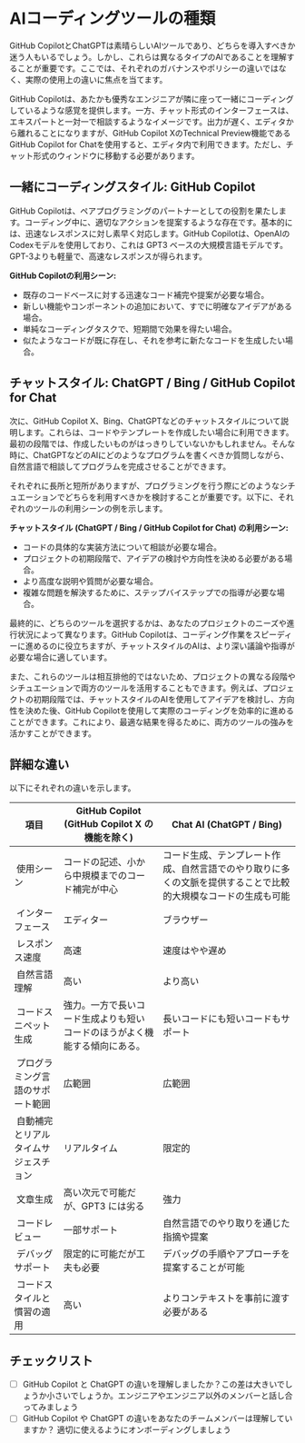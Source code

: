 # AIコーディングツールの種類

GitHub CopilotとChatGPTは素晴らしいAIツールであり、どちらを導入すべきか迷う人もいるでしょう。しかし、これらは異なるタイプのAIであることを理解することが重要です。ここでは、それぞれのガバナンスやポリシーの違いではなく、実際の使用上の違いに焦点を当てます。

GitHub Copilotは、あたかも優秀なエンジニアが隣に座って一緒にコーディングしているような感覚を提供します。一方、チャット形式のインターフェースは、エキスパートと一対一で相談するようなイメージです。出力が遅く、エディタから離れることになりますが、GitHub Copilot XのTechnical Preview機能であるGitHub Copilot for Chatを使用すると、エディタ内で利用できます。ただし、チャット形式のウィンドウに移動する必要があります。

## 一緒にコーディングスタイル: GitHub Copilot
GitHub Copilotは、ペアプログラミングのパートナーとしての役割を果たします。コーディング中に、適切なアクションを提案するような存在です。基本的には、迅速なレスポンスに対し素早く対応します。GitHub Copilotは、OpenAIのCodexモデルを使用しており、これは GPT3 ベースの大規模言語モデルです。GPT-3よりも軽量で、高速なレスポンスが得られます。

**GitHub Copilotの利用シーン:**

- 既存のコードベースに対する迅速なコード補完や提案が必要な場合。
- 新しい機能やコンポーネントの追加において、すでに明確なアイデアがある場合。
- 単純なコーディングタスクで、短期間で効果を得たい場合。
- 似たようなコードが既に存在し、それを参考に新たなコードを生成したい場合。
## チャットスタイル: ChatGPT / Bing / GitHub Copilot for Chat

次に、GitHub Copilot X、Bing、ChatGPTなどのチャットスタイルについて説明します。これらは、コードやテンプレートを作成したい場合に利用できます。最初の段階では、作成したいものがはっきりしていないかもしれません。そんな時に、ChatGPTなどのAIにどのようなプログラムを書くべきか質問しながら、自然言語で相談してプログラムを完成させることができます。

それぞれに長所と短所がありますが、プログラミングを行う際にどのようなシチュエーションでどちらを利用すべきかを検討することが重要です。以下に、それぞれのツールの利用シーンの例を示します。

**チャットスタイル (ChatGPT / Bing / GitHub Copilot for Chat) の利用シーン:**

- コードの具体的な実装方法について相談が必要な場合。
- プロジェクトの初期段階で、アイデアの検討や方向性を決める必要がある場合。
- より高度な説明や質問が必要な場合。
- 複雑な問題を解決するために、ステップバイステップでの指導が必要な場合。

最終的に、どちらのツールを選択するかは、あなたのプロジェクトのニーズや進行状況によって異なります。GitHub Copilotは、コーディング作業をスピーディーに進めるのに役立ちますが、チャットスタイルのAIは、より深い議論や指導が必要な場合に適しています。

また、これらのツールは相互排他的ではないため、プロジェクトの異なる段階やシチュエーションで両方のツールを活用することもできます。例えば、プロジェクトの初期段階では、チャットスタイルのAIを使用してアイデアを検討し、方向性を決めた後、GitHub Copilotを使用して実際のコーディングを効率的に進めることができます。これにより、最適な結果を得るために、両方のツールの強みを活かすことができます。

## 詳細な違い

以下にそれぞれの違いを示します。

| 項目   | GitHub Copilot (GitHub Copilot X の機能を除く) | Chat AI (ChatGPT / Bing)  |
| ------------------- | ---------------------------------------- | ------------------------------------------------------- |
|  使用シーン  | コードの記述、小から中規模までのコード補完が中心  | コード生成、テンプレート作成、自然言語でのやり取りに多くの文脈を提供することで比較的大規模なコードの生成も可能 |
|  インターフェース  | エディター   | ブラウザー   |
|  レスポンス速度   | 高速   | 速度はやや遅め |
|  自然言語理解 | 高い   | より高い |
|  コードスニペット生成   | 強力。一方で長いコード生成よりも短いコードのほうがよく機能する傾向にある。 | 長いコードにも短いコードもサポート   |
|  プログラミング言語のサポート範囲   | 広範囲  | 広範囲  |
|  自動補完とリアルタイムサジェスチョン | リアルタイム  | 限定的  |
|  文章生成   | 高い次元で可能だが、GPT3 には劣る | 強力   |
|  コードレビュー   | 一部サポート  | 自然言語でのやり取りを通じた指摘や提案 |
|  デバッグサポート  | 限定的に可能だが工夫も必要 | デバッグの手順やアプローチを提案することが可能   |
|  コードスタイルと慣習の適用   | 高い   | よりコンテキストを事前に渡す必要がある |

## チェックリスト

- [ ] GitHub Copilot と ChatGPT の違いを理解しましたか？この差は大きいでしょうか小さいでしょうか。エンジニアやエンジニア以外のメンバーと話し合ってみましょう
- [ ] GitHub Copilot や ChatGPT の違いをあなたのチームメンバーは理解していますか？ 適切に使えるようにオンボーディングしましょう
